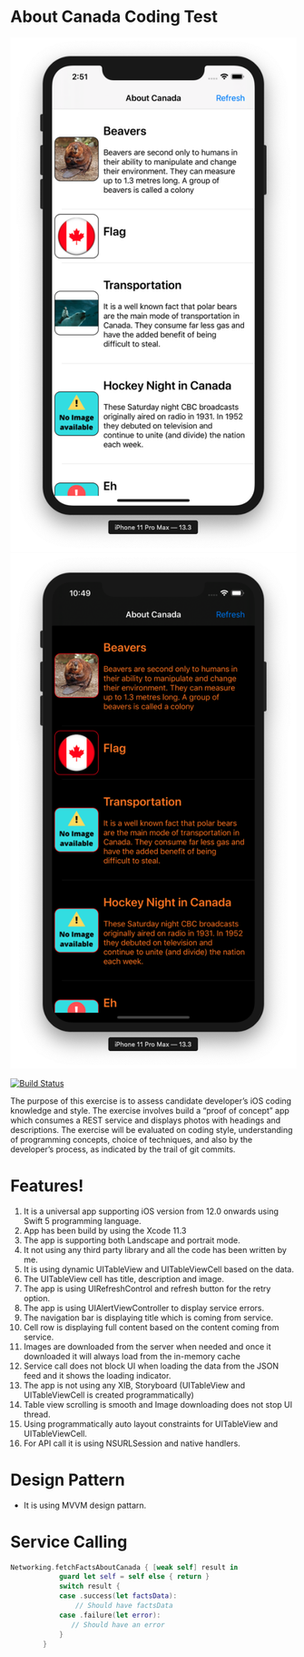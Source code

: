# About Canada Coding Test

![](NormalMode.png)
![](DarkMode.png)

[![Build Status](https://travis-ci.org/joemccann/dillinger.svg?branch=master)](https://travis-ci.org/joemccann/dillinger)

The purpose of this exercise is to assess candidate developer’s iOS coding knowledge and style. The exercise involves build a “proof of concept” app which consumes a REST service and displays photos with headings and descriptions. The exercise will be evaluated on coding style, understanding of programming concepts, choice of techniques, and also by the developer’s process, as indicated by the trail of git commits.

# Features!
1) It is a universal app supporting iOS version from 12.0 onwards using Swift 5 programming language.
2) App has been build by using the Xcode 11.3
3) The app is supporting both Landscape and portrait mode.
3) It not using any third party library and all the code has been written by me. 
4) It is using dynamic UITableView and UITableViewCell based on the data.
5) The UITableView cell has title, description and image.
6) The app is using UIRefreshControl and refresh button for the retry option.
7) The app is using UIAlertViewController to display service errors.
8) The navigation bar is displaying title which is coming from service.
9) Cell row is displaying full content based on the content coming from service.
10) Images are downloaded from the server when needed and once it downloaded it will always load from the in-memory cache
11) Service call does not block UI when loading the data from the JSON feed and it shows the loading indicator.
12) The app is not using any XIB, Storyboard (UITableView and UITableViewCell is created programmatically)
13) Table view scrolling is smooth and Image downloading does not stop UI thread.
14) Using programmatically auto layout constraints for UITableView and UITableViewCell.
15) For API call it is using NSURLSession and native handlers.

# Design Pattern
- It is using MVVM design pattarn.

# Service Calling
```swift
Networking.fetchFactsAboutCanada { [weak self] result in
            guard let self = self else { return }
            switch result {
            case .success(let factsData):
                // Should have factsData
            case .failure(let error):
               // Should have an error
            }
        }
```
